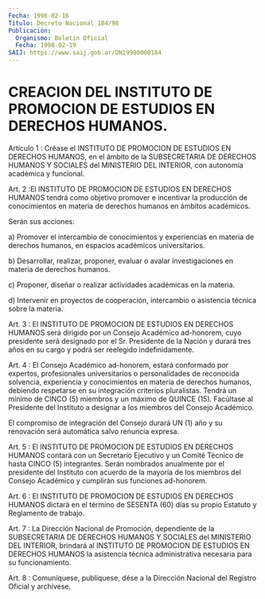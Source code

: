```yaml
---
Fecha: 1998-02-16
Título: Decreto Nacional 184/98
Publicación:
  Organismo: Boletín Oficial
  Fecha: 1998-02-19
SAIJ: https://www.saij.gob.ar/DN19980000184
---
```

# CREACION DEL INSTITUTO DE PROMOCION DE ESTUDIOS EN DERECHOS HUMANOS.

<a id="1"></a>
Artículo  1 :  Créase  el  INSTITUTO  DE PROMOCION DE ESTUDIOS  EN DERECHOS  HUMANOS,  en  el ámbito de la SUBSECRETARIA  DE  DERECHOS HUMANOS  Y  SOCIALES del MINISTERIO  DEL  INTERIOR,  con  autonomía académica y funcional.

<a id="2"></a>
Art. 2 :El INSTITUTO  DE PROMOCION DE ESTUDIOS EN DERECHOS HUMANOS tendrá  como  objetivo  promover  e  incentivar  la  producción  de conocimientos en materia de derechos humanos en ámbitos académicos.

Serán sus acciones:

a)  Promover el intercambio  de  conocimientos  y  experiencias  en materia  de derechos humanos, en espacios académicos universitarios.

b) Desarrollar, realizar, proponer, evaluar o avalar investigaciones en materia de derechos humanos.

c) Proponer,  diseñar  o  realizar  actividades  académicas  en  la materia.

d) Intervenir en proyectos de cooperación, intercambio o asistencia técnica sobre la materia.

<a id="3"></a>
Art.  3 : El INSTITUTO DE PROMOCION DE ESTUDIOS EN DERECHOS HUMANOS será dirigido  por un Consejo Académico ad-honorem, cuyo presidente será designado por  el  Sr.  Presidente  de la Nación y durará tres años   en  su  cargo  y  podrá  ser  reelegido  indefinidamente.

<a id="4"></a>
Art.  4 : El Consejo Académico ad-honorem,  estará  conformado  por expertos,    profesionales    universitarios  o  personalidades  de reconocida solvencia, experiencia  y  conocimientos  en  materia de derechos  humanos,  debiendo respetarse en su integración criterios pluralistas. Tendrá un  mínimo de CINCO (5) miembros y un máximo de QUINCE (15). Facúltase al  Presidente  del  Instituto a designar a los miembros del Consejo Académico.

El compromiso de integración del Consejo durará  UN  (1)  año  y su renovación será automática salvo renuncia expresa.

<a id="5"></a>
Art.  5 : El INSTITUTO DE PROMOCION DE ESTUDIOS EN DERECHOS HUMANOS contará  con  un  Secretario Ejecutivo y un Comité Técnico de hasta CINCO (5) integrantes. Serán nombrados anualmente por el presidente del Instituto con acuerdo de la mayoría de los miembros del Consejo Académico y cumplirán sus funciones ad-honorem.

<a id="6"></a>
Art. 6 : El INSTITUTO  DE PROMOCION DE ESTUDIOS EN DERECHOS HUMANOS dictará en el término de  SESENTA  (60)  días  su propio Estatuto y Reglamento de trabajo.

<a id="7"></a>
Art.  7 : La Dirección Nacional de Promoción, dependiente  de  la SUBSECRETARIA  DE  DERECHOS  HUMANOS Y SOCIALES del  MINISTERIO DEL INTERIOR,  brindará  al INSTITUTO  DE  PROMOCION  DE  ESTUDIOS  EN DERECHOS HUMANOS la asistencia  técnica    administrativa necesaria para su funcionamiento.

<a id="8"></a>
Art. 8 : Comuníquese,  publíquese, dése a la Dirección Nacional del Registro Oficial y archívese.